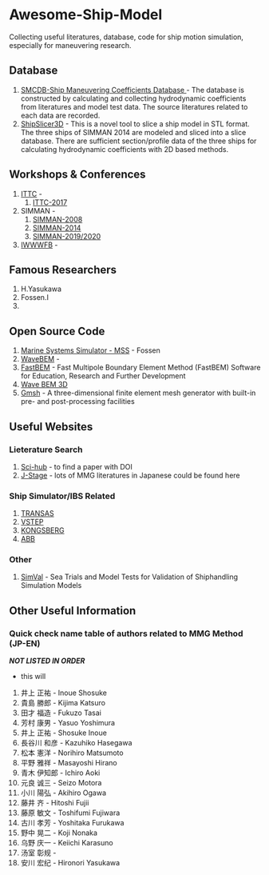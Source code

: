 # Awesome-Ship-Model
Collecting useful literatures, database, code for ship motion simulation, especially for maneuvering research.

## Database
1. [SMCDB-Ship Maneuvering Coefficients Database ](https://github.com/JingQF/SMCDB-Ship-Maneuvering-Coefficients-Database) - The database is constructed by calculating and collecting hydrodynamic coefficients from literatures and model test data. The source literatures related to each data are recorded.
2. [ShipSlicer3D](https://github.com/JingQF/ShipSlicer3D) - This is a novel tool to slice a ship model in STL format. The three ships of SIMMAN 2014 are modeled and sliced into a slice database. There are sufficient section/profile data of the three ships for calculating hydrodynamic coefficients with 2D based methods.

## Workshops & Conferences
1. [ITTC](https://ittc.info/) - 
    1. [ITTC-2017](http://www.ittc2017.com/)
2. SIMMAN - 
    1. [SIMMAN-2008](http://www.simman2008.dk/)
    2. [SIMMAN-2014](https://simman2014.dk/)
    3. [SIMMAN-2019/2020](http://www.simman2019.kr/)
3. [IWWWFB](http://www.iwwwfb.org/Workshops/34.htm) - 
  
## Famous Researchers 
1. H.Yasukawa
2. Fossen.I
3. 


## Open Source Code
1. [Marine Systems Simulator - MSS](http://www.marinecontrol.org/) - Fossen
2. [WaveBEM](https://mathlab.sissa.it/wavebem) - 
3. [FastBEM](http://yijunliu.com/Software/) -  Fast Multipole Boundary Element Method (FastBEM) Software for Education, Research and Further Development
4. [Wave BEM 3D](http://user.math.uzh.ch/s0670016/wavebem3/)
5. [Gmsh](http://www.gmsh.info/) - A three-dimensional finite element mesh generator with built-in pre- and post-processing facilities


## Useful Websites
  ### Lieterature Search
  1. [Sci-hub](https://sci-hub.tw/) - to find a paper with DOI 
  2. [J-Stage](https://www.jstage.jst.go.jp/) - lots of MMG literatures in Japanese could be found here
  ### Ship Simulator/IBS Related
  1. [TRANSAS](https://www.transas.com/)
  2. [VSTEP](https://www.vstepsimulation.com/)
  3. [KONGSBERG](https://www.kongsberg.com/digital/products/maritime-simulation/)
  4. [ABB](https://new.abb.com/marine/systems-and-solutions/automation-and-marinesoftware/advisory)
  ### Other
  1. [SimVal](https://www.sintef.no/projectweb/simval) - Sea Trials and Model Tests for Validation of Shiphandling Simulation Models

## Other Useful Information
### Quick check name table of authors related to MMG Method (JP-EN) 
***NOT LISTED IN ORDER*** 

+ this will 

1. 井上 正祐  -   Inoue Shosuke
2. 貴島 勝郎  -   Kijima Katsuro
3. 田才 福造  -   Fukuzo Tasai
4. 芳村 康男  -   Yasuo Yoshimura
5. 井上 正祐  -   Shosuke Inoue
6. 長谷川 和彦 -  Kazuhiko Hasegawa
7. 松本 憲洋  -   Norihiro Matsumoto
8. 平野 雅祥  -   Masayoshi Hirano
9. 青木 伊知郎 -  Ichiro Aoki
10. 元良 诚三 -   Seizo Motora
11. 小川 陽弘 -   Akihiro Ogawa
12. 藤井 齐   -   Hitoshi Fujii
13. 藤原 敏文 -   Toshifumi Fujiwara
14. 古川 孝芳 -   Yoshitaka Furukawa
15. 野中 晃二 -  Koji Nonaka
16. 乌野 庆一 -   Keiichi Karasuno
17. 汤室 彰规 -
18. 安川 宏纪 -   Hironori Yasukawa
